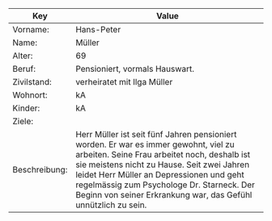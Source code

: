 Key | Value
------------ | -------------
Vorname:	|Hans-Peter
Name:		|Müller
Alter:		|69
Beruf:		|Pensioniert, vormals Hauswart.
Zivilstand:	|verheiratet mit Ilga Müller
Wohnort:	|kA
Kinder:		|kA
Ziele:		|
Beschreibung:|Herr Müller ist seit fünf Jahren pensioniert worden. Er war es immer gewohnt, viel zu arbeiten. Seine Frau arbeitet noch, deshalb ist sie meistens nicht zu Hause. Seit zwei Jahren leidet Herr Müller an Depressionen und geht regelmässig zum Psychologe Dr. Starneck. Der Beginn von seiner Erkrankung war, das Gefühl unnützlich  zu sein. 